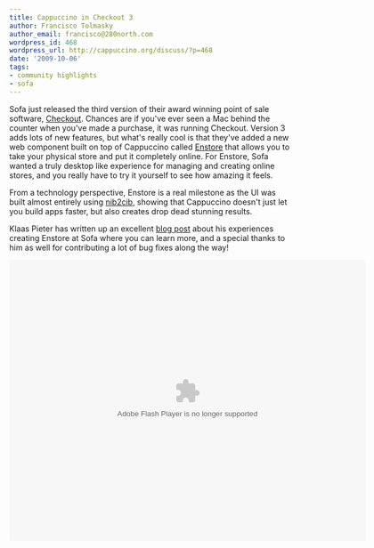 ```yaml
---
title: Cappuccino in Checkout 3
author: Francisco Tolmasky
author_email: francisco@280north.com
wordpress_id: 468
wordpress_url: http://cappuccino.org/discuss/?p=468
date: '2009-10-06'
tags:
- community highlights
- sofa
---
```


Sofa just released the third version of their award winning point of sale software, [Checkout](http://www.checkoutapp.com/). Chances are if you've ever seen a Mac behind the counter when you've made a purchase, it was running Checkout. Version 3 adds lots of new features, but what's really cool is that they've added a new web component built on top of Cappuccino called [Enstore](http://www.enstore.com/) that allows you to take your physical store and put it completely online. For Enstore, Sofa wanted a truly desktop like experience for managing and creating online stores, and you really have to try it yourself to see how amazing it feels.

From a technology perspective, Enstore is a real milestone as the UI was built almost entirely using [nib2cib](http://wiki.github.com/280north/cappuccino/nib2cib), showing that Cappuccino doesn't just let you build apps faster, but also creates drop dead stunning results.

Klaas Pieter has written up an excellent [blog post](http://www.madebysofa.com/#blog/managing_enstore) about his experiences creating Enstore at Sofa where you can learn more, and a special thanks to him as well for contributing a lot of bug fixes along the way!

<object width="640" height="505"><param name="movie" value="http://www.youtube.com/v/w-H2dLdZGeM&amp;hl=en&amp;fs=1&amp;rel=0&amp;hd=1"><param name="allowFullScreen" value="true"><param name="allowscriptaccess" value="always"><embed src="/web/20120510085540oe_/http://www.youtube.com/v/w-H2dLdZGeM&amp;hl=en&amp;fs=1&amp;rel=0&amp;hd=1" type="application/x-shockwave-flash" allowscriptaccess="always" allowfullscreen="true" width="640" height="505" title="Adobe Flash Player"></object>
